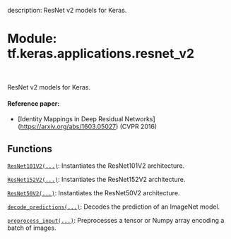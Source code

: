 description: ResNet v2 models for Keras.

<div itemscope itemtype="http://developers.google.com/ReferenceObject">
<meta itemprop="name" content="tf.keras.applications.resnet_v2" />
<meta itemprop="path" content="Stable" />
</div>

# Module: tf.keras.applications.resnet_v2

<!-- Insert buttons and diff -->

<table class="tfo-notebook-buttons tfo-api nocontent" align="left">

</table>



ResNet v2 models for Keras.



#### Reference paper:

- [Identity Mappings in Deep Residual Networks]
  (https://arxiv.org/abs/1603.05027) (CVPR 2016)


## Functions

[`ResNet101V2(...)`](../../../tf/keras/applications/ResNet101V2.md): Instantiates the ResNet101V2 architecture.

[`ResNet152V2(...)`](../../../tf/keras/applications/ResNet152V2.md): Instantiates the ResNet152V2 architecture.

[`ResNet50V2(...)`](../../../tf/keras/applications/ResNet50V2.md): Instantiates the ResNet50V2 architecture.

[`decode_predictions(...)`](../../../tf/keras/applications/resnet_v2/decode_predictions.md): Decodes the prediction of an ImageNet model.

[`preprocess_input(...)`](../../../tf/keras/applications/resnet_v2/preprocess_input.md): Preprocesses a tensor or Numpy array encoding a batch of images.

